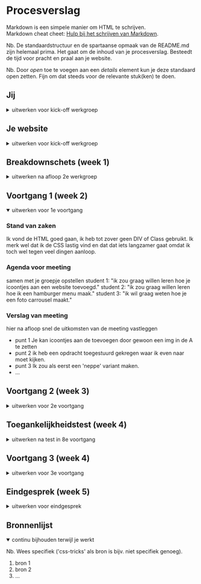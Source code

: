 # Procesverslag
Markdown is een simpele manier om HTML te schrijven.  
Markdown cheat cheet: [Hulp bij het schrijven van Markdown](https://github.com/adam-p/markdown-here/wiki/Markdown-Cheatsheet).

Nb. De standaardstructuur en de spartaanse opmaak van de README.md zijn helemaal prima. Het gaat om de inhoud van je procesverslag. Besteedt de tijd voor pracht en praal aan je website.

Nb. Door *open* toe te voegen aan een *details* element kun je deze standaard open zetten. Fijn om dat steeds voor de relevante stuk(ken) te doen.





## Jij

<details>
<summary>uitwerken voor kick-off werkgroep</summary>

### Auteur:
Cera Dusseau

#### Je startniveau:
blauw

#### Je focus:
surface plane
 
</details>





## Je website

<details>
<summary>uitwerken voor kick-off werkgroep</summary>

### Je opdracht:
<a href="https://www.videoland.com/nl/"></a>

#### Screenshot(s) van de eerste pagina (small screen): 
Home page
<img src="images/Eerste_pagina.PNG" width="375px" alt="omschrijving van de pagina">

#### Screenshot(s) van de tweede pagina (small screen):
Informatie pagina
<img src="images/specifiekepagina.png" width="375px" alt="omschrijving van de pagina">
 
</details>



## Breakdownschets (week 1)

<details>
<summary>uitwerken na afloop 2e werkgroep</summary>

### de hele pagina: 
<img src="images/Helepagina.png" width="375px" alt="breakdown van de hele pagina">

### dynamisch deel (bijv menu): 
<img src="images/Menu.png" width="375px" alt="breakdown van een dynamisch deel">

### dynamisch deel (bijv menu): 
<img src="images/specifiekepagina.png" width="375px" alt="breakdown van een dynamisch deel">


</details>





## Voortgang 1 (week 2)

<details open>
<summary>uitwerken voor 1e voortgang</summary>

### Stand van zaken
Ik vond de HTML goed gaan, ik heb tot zover geen DIV of Class gebruikt. Ik merk wel dat ik de CSS lastig vind en dat dat iets langzamer gaat omdat ik toch wel tegen veel dingen aanloop.




### Agenda voor meeting
samen met je groepje opstellen
student 1: "ik zou graag willen leren hoe je icoontjes aan een website toevoegd."
student 2: "ik zou graag willen leren hoe ik een hamburger menu maak."
student 3: "ik wil graag weten hoe je een foto carrousel maakt."   


### Verslag van meeting
hier na afloop snel de uitkomsten van de meeting vastleggen

- punt 1 Je kan icoontjes aan de <A> toevoegen door gewoon een img in de A te zetten
- punt 2 ik heb een opdracht toegestuurd gekregen waar ik even naar moet kijken.
- punt 3 Ik zou als eerst een 'neppe' variant maken. 
- ...

</details>





## Voortgang 2 (week 3)

<details>
<summary>uitwerken voor 2e voortgang</summary>

### Stand van zaken
Tijdens week twee heb ik me vooral gefocust op de CSS en een beetje op de Javascript. Ik merk dat ik Css lastig vind maar zodra de code werkt maakt dat veel goed. Ik heb deze week een hamburger menu werkend gemaakt en ben begonnen aan de tweede pagina zodat ik hierna alleen nog maar de CSS en Javascript hoef te doen


### Agenda voor meeting
samen met je groepje opstellen
student 1: "Ik zou deze week graag willen leren hoe ik een scrollbar maak voor foto's zodat mijn website bij een grotere layout meer foto's laat zien."
student 2: "Ook zou ik willen leren hoe ik een eigen gekozen font kan gebruiken."
student 3: 



### Verslag van meeting
hier na afloop snel de uitkomsten van de meeting vastleggen

- punt 1 ik heb geleerd hoe ik een scrollbar kan maken en als de pagina dan groter wordt hoe dit dan aanpast.
- punt 2 Ik heb geleerd hoe ik de tweede html pagina kon koppelen aan een css

</details>





## Toegankelijkheidstest (week 4)

<details>
<summary>uitwerken na test in 8e voortgang</summary>

### Bevindingen
Test met beperkingen
Noor Meijns:

Tunnel visie:
plaatje 1 is niet echt te zien. 
button is te zien maar niet helemaal goed. Moet ik nog afmaken
plaatjes zijn wel goed te zien verder
getallen zijn bij live tv wel goed te zien.

button’s op pagina 2 ook goed te zien.

diabetic disease:
Pagina is goed te lezen
grote is normaal
donkere plaatjes zijn lastiger om te zien.

Central field lost:
Tekst is moeilijker te lezen.
tekst in verder kijken is lastiger

Blur:
tekst niet te lezen tenzij je inzoomt
als je inzoomt is het goed te lezen

blur and central field lost:
heel lastig.
Plaatjes zijn niet te lezen
afspeel button is lastig te lezen.
werkt alleen als je je scherm groot maakt.
button’s op de tweede pagina zijn moeilijk te zien.

ADHD test
scrollen tijdens een afleiding is lastig. 
je vergeet snel wat je hebt aangeklikt
korte tekst is handig zodat je snel kan lezen wat er staat.

Parkinson:

Grote knoppen zijn wel chil

Alles met toetsenboard

als je begint bij de pagina kom je niet bij de nav dat is pas als je onderaan bent.
Meer de focus state uitwerken


#### Titel eerste bevinding
 
Voor de mensen die slecht ziend zijn en gebruik maken van screenreaders is het belangrijk dat er bij de alt een duidelijke omschrijving staat van wat er precies op het plaatje staat.

Om mijn site te verbeteren heb ik bij elke afbeelding alt een duidelijke omschrijving van de tekst gezet


#### Titel tweede bevinding. 
Voor de mensen die alleen maar met het toetsenbord door te pagina navigeren is het belangrijk dat de focus state goed werkt.

Om mijn site te verbeteren heb ik de focus state goed op laten vallen. Verder heb ik ook gebruik gemaakt van de active state zodat de gebruiker weet waar hij is op de site.

Dit laatste is ook handig voor mensen die snel afgeraakt zijn. Zij weten door de active state waar ze zich bevinden op de site.


#### Titel volgende bevinding. 
Ik voor de mensen die slecht ziend zijn en de site erg willen vergroten is het makkelijk als zij de tekst dus goed kunnen lezen en het niet 1 lange zin wordt.

Om mijn site te verbeteren heb ik de tekst een max-width gegeven zodat de tekst niet te groot wordt als je de pagina vergoot en zo nog makkelijk te lezen is.


#### Titel nog een bevinding. 
voor blur and central field lost vind ik het lastig iets te bedenken, buiten een goede voice over, zodat zij makkelijk door de site kunnen navigeren 

</details>





## Voortgang 3 (week 4)

<details>
<summary>uitwerken voor 3e voortgang</summary>

### Stand van zaken
hier dit ging goed & dit was lastig (neem ook screenshots op van delen van je website en code)


### Agenda voor meeting
samen met je groepje opstellen

| student 1      | student 2          | student 3    | student 4        |
| ---            | ---                | ---          | ---              |
| dit bespreken  | en dit             | en ik dit    | en dan ik dat    |
| en dat ook nog | dit als er tijd is | nog een punt | dit wil ik zeker |
| ...            | ...                | ...          | ...              |


### Verslag van meeting
hier na afloop snel de uitkomsten van de meeting vastleggen

- punt 1
- punt 2
- nog een punt
- ...

</details>





## Eindgesprek (week 5)

<details>
<summary>uitwerken voor eindgesprek</summary>

### Stand van zaken
hier dit ging goed & dit was lastig (neem ook screenshots op van delen van je website en code)

### Screenshot(s)

hier screenshot(s) van je eindresultaat

</details>





## Bronnenlijst

<details open>
<summary>continu bijhouden terwijl je werkt</summary>

Nb. Wees specifiek ('css-tricks' als bron is bijv. niet specifiek genoeg).

1. bron 1
2. bron 2
3. ...

</details>